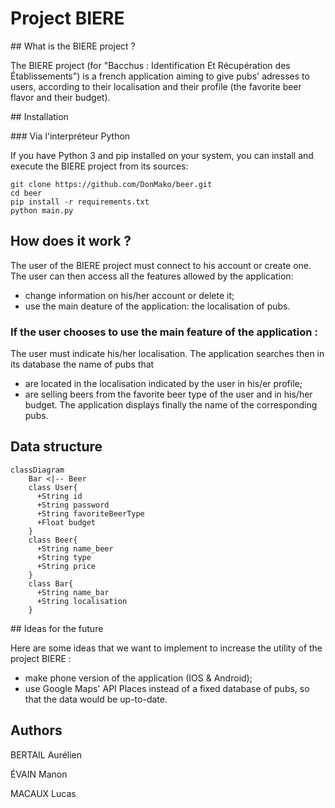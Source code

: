 # Project BIERE

## What is the BIERE project ?

The BIERE project (for "Bacchus : Identification Et Récupération des Établissements") is a french application aiming to give pubs' adresses to users, according to their localisation and their profile (the favorite beer flavor and their budget).

## Installation

### Via l'interpréteur Python

If you have Python 3 and pip installed on your system, you can install and execute the BIERE project from its sources:

```
git clone https://github.com/DonMako/beer.git
cd beer
pip install -r requirements.txt
python main.py
```

## How does it work ?

The user of the BIERE project must connect to his account or create one.
The user can then access all the features allowed by the application:
- change information on his/her account or delete it;
- use the main deature of the application: the localisation of pubs.

### If the user chooses to use the main feature of the application :

The user must indicate his/her localisation. The application searches then in its database the name of pubs that
- are located in the localisation indicated by the user in his/er profile;
- are selling beers from the favorite beer type of the user and in his/her budget.
The application displays finally the name of the corresponding pubs.

## Data structure

```mermaid
classDiagram
    Bar <|-- Beer
    class User{
      +String id
      +String password
      +String favoriteBeerType
      +Float budget
    }
    class Beer{
      +String name_beer
      +String type
      +String price
    }
    class Bar{
      +String name_bar
      +String localisation
    }
```

## Ideas for the future

Here are some ideas that we want to implement to increase the utility of the project BIERE :
- make phone version of the application (IOS & Android);
- use Google Maps' API Places instead of a fixed database of pubs, so that the data would be up-to-date.

## Authors

BERTAIL Aurélien

ÉVAIN Manon

MACAUX Lucas